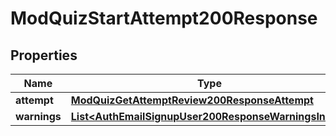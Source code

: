 

# ModQuizStartAttempt200Response


## Properties

| Name | Type | Description | Notes |
|------------ | ------------- | ------------- | -------------|
|**attempt** | [**ModQuizGetAttemptReview200ResponseAttempt**](ModQuizGetAttemptReview200ResponseAttempt.md) |  |  |
|**warnings** | [**List&lt;AuthEmailSignupUser200ResponseWarningsInner&gt;**](AuthEmailSignupUser200ResponseWarningsInner.md) |  |  [optional] |



